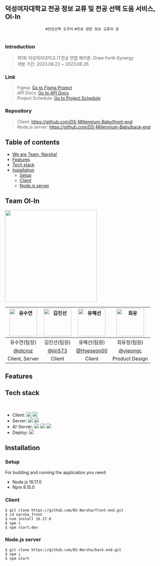 
## 덕성여자대학교 전공 정보 교류 및 전공 선택 도움 서비스, Ol-In


<div align="center">
	

`#전공선택 도우미` `#전공 관련 정보 교류의 장`  <br /> <br />

</div>

### Introduction
> 제1회 덕성여자대학교 IT전공 연합 해커톤: Draw Forth Synergy <br />
> 개발 기간: 2023.08.22 ~ 2023.08.26

### Link
> Figma: [Go to Figma Project](https://www.figma.com/file/eb4Aww5IP8CMDF44FBRf9a/%EC%95%B1-UI-%EB%94%94%EC%9E%90%EC%9D%B8?type=design&node-id=0%3A1&mode=design&t=urAm7KQfjTfUbgjB-1) <br />
> API Docs: [Go to API Docs](https://otcrotcr.notion.site/API-708b9b8ca2094aedbdc7b797c2c0e4c6?pvs=4) <br />
> Project Schedule: [Go to Project Schedule](https://docs.google.com/spreadsheets/d/15omUAfzGXfRpU_bXKnRDY0NKdR8_78l4eD0rPIK1vWc/edit?usp=sharing) 


### Repository
> Client: https://github.com/DS-Millennium-Baby/front-end <br />
> Node.js server: https://github.com/DS-Millennium-Baby/back-end <br/>

## Table of contents
- [We are Team, Narsha!](#we-are-team-narsha)
- [Features](#features)
- [Tech stack](#tech-stack)
- [Installation](#installation)
	- [Setup](#setup)
	- [Client](#client)
	- [Node.js server](#nodejs-server)

## Team Ol-In

<img src="https://github.com/DS-Millennium-Baby/.github/assets/79989242/9c00db4f-faa3-4093-960b-4f6795cddd35" width='300px' /> <br />


| <img src="https://avatars.githubusercontent.com/u/79989242?s=96&v=4" width=90px alt="유수연"/>  | <img src="https://avatars.githubusercontent.com/u/74143803?v=4" width=90px alt="김진선"/>  | <img src="https://avatars.githubusercontent.com/u/73771585?v=4" width=90px alt="유혜선"/>  | <img src="https://avatars.githubusercontent.com/u/90364676?v=4" width=90px alt="최유"/>  |
| :-----: | :-----: | :-----: | :-----: |
| 유수연(팀장) | 김진선(팀원)  | 유혜선(팀원) | 최유정(팀원) |
| [@otcroz](https://github.com/otcroz) | [@jin573](https://github.com/jin573)  | [@Hyeseon00](https://github.com/Hyeseon00) | [@yjeongc](https://github.com/yjeongc) |
|Client, Server|Client|Client|Product Design|

## Features


## Tech stack

 <br />


- Client: <img src="https://img.shields.io/badge/React Native-61DAFB?style=flat-square&logo=React&logoColor=black"/> <img src="https://img.shields.io/badge/React Query-FF4154?style=flat-square&logo=reactquery&logoColor=white"/> <br />
- Server: <img src="https://img.shields.io/badge/Spring Boot-6DB33F?style=flat-square&logo=springboot&logoColor=black"/> <img src="https://img.shields.io/badge/Mysql-4479A1?style=flat-square&logo=mysql&logoColor=black"/> <br />
- AI-Server: <img src="https://img.shields.io/badge/Flask-000000?style=flat-square&logo=flask&logoColor=white"/> <img src="https://img.shields.io/badge/yolo-00ffff?style=flat-square&logo=yolo&logoColor=white"/> <img src="https://img.shields.io/badge/opencv-5C3EE8?style=flat-square&logo=opencv&logoColor=white"/> <br />
- Deploy: <img src="https://img.shields.io/badge/Amazon EC2-FF9900?style=flat-square&logo=amazonec2&logoColor=white"/> <br />

## Installation

### Setup
For building and running the application you need:
- Node.js 16.17.0
- Npm 8.15.0

### Client
```
$ git clone https://github.com/DS-Narsha/front-end.git
$ cd narsha_front
$ nvm install 16.17.0
$ npm i
$ npm start:dev
```

### Node.js server
```
$ git clone https://github.com/DS-Narsha/back-end.git
$ npm i
$ npm start
```


